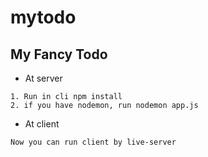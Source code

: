 # mytodo

## My Fancy Todo

- At server

```
1. Run in cli npm install
2. if you have nodemon, run nodemon app.js
```

- At client

```
Now you can run client by live-server

```